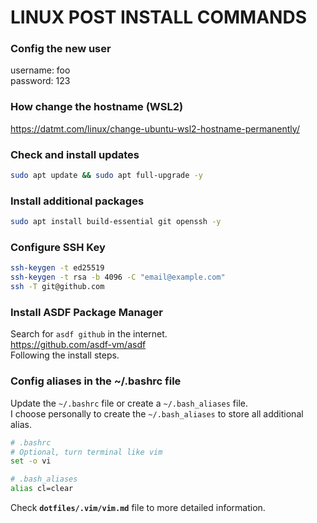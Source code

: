 # LINUX POST INSTALL COMMANDS

### Config the new user

username: foo  
password: 123  

### How change the hostname (WSL2)
https://datmt.com/linux/change-ubuntu-wsl2-hostname-permanently/

### Check and install updates

```bash
sudo apt update && sudo apt full-upgrade -y
```

### Install additional packages

```bash
sudo apt install build-essential git openssh -y 
```

### Configure SSH Key

```bash
ssh-keygen -t ed25519
ssh-keygen -t rsa -b 4096 -C "email@example.com"
ssh -T git@github.com
```

### Install ASDF Package Manager

Search for `asdf github` in the internet.  
<https://github.com/asdf-vm/asdf>  
Following the install steps.  

### Config aliases in the ~/.bashrc file

Update the `~/.bashrc` file or create a `~/.bash_aliases` file.  
I choose personally to create the `~/.bash_aliases` to store all additional
alias.  

```bash
# .bashrc
# Optional, turn terminal like vim
set -o vi

# .bash_aliases
alias cl=clear
```

Check **`dotfiles/.vim/vim.md`** file to more detailed information.
